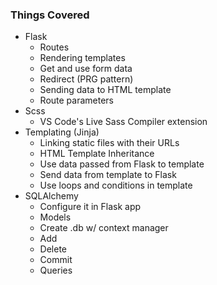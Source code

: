 ### Things Covered

- Flask
  - Routes
  - Rendering templates
  - Get and use form data
  - Redirect (PRG pattern)
  - Sending data to HTML template
  - Route parameters
- Scss
  - VS Code's Live Sass Compiler extension
- Templating (Jinja)
  - Linking static files with their URLs
  - HTML Template Inheritance
  - Use data passed from Flask to template
  - Send data from template to Flask
  - Use loops and conditions in template
- SQLAlchemy
  - Configure it in Flask app
  - Models
  - Create .db w/ context manager
  - Add
  - Delete
  - Commit
  - Queries
